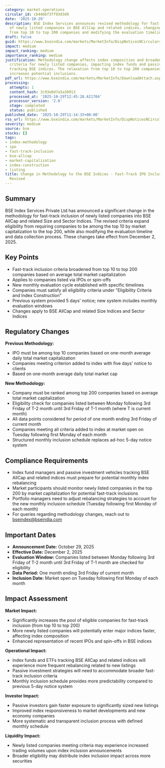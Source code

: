 ```yaml
---
category: market-operations
circular_id: cb446bf3ff93d3d9
date: '2025-10-29'
description: BSE Index Services announces revised methodology for fast-track inclusion
  of newly listed companies in BSE AllCap and related indices, changing eligibility
  from top 10 to top 200 companies and modifying the evaluation timeline.
draft: false
guid: https://www.bseindia.com/markets/MarketInfo/DispNoticesNCirculars.aspx?Noticeid={CC037AC2-7B89-41F4-8505-B46EAAD90BBD}&noticeno=20251029-21&dt=10/29/2025&icount=21&totcount=29&flag=0
impact: medium
impact_ranking: medium
importance_ranking: medium
justification: Methodology change affects index composition and broadens eligibility
  criteria for newly listed companies, impacting index funds and passive investors
  tracking BSE indices. The relaxation from top 10 to top 200 companies significantly
  increases potential inclusions.
pdf_url: https://www.bseindia.com/markets/MarketInfo/DownloadAttach.aspx?id=20251029-21&attachedId=
processing:
  attempts: 1
  content_hash: 3c93e0d7a5a30913
  processed_at: '2025-10-29T12:45:28.621704'
  processor_version: '2.0'
  stage: completed
  status: published
published_date: '2025-10-29T11:14:33+00:00'
rss_url: https://www.bseindia.com/markets/MarketInfo/DispNoticesNCirculars.aspx?Noticeid={CC037AC2-7B89-41F4-8505-B46EAAD90BBD}&noticeno=20251029-21&dt=10/29/2025&icount=21&totcount=29&flag=0
severity: medium
source: bse
stocks: []
tags:
- index-methodology
- ipo
- fast-track-inclusion
- bse-allcap
- market-capitalization
- index-construction
- listing
title: Change in Methodology to the BSE Indices - Fast-Track IPO Inclusion Criteria
  Revised
---
```


## Summary

BSE Index Services Private Ltd has announced a significant change in the methodology for fast-track inclusion of newly listed companies into BSE AllCap and related Size and Sector Indices. The revised criteria expand eligibility from requiring companies to be among the top 10 by market capitalization to the top 200, while also modifying the evaluation timeline and data collection process. These changes take effect from December 2, 2025.

## Key Points

- Fast-track inclusion criteria broadened from top 10 to top 200 companies based on average total market capitalization
- Applies to companies listed via IPOs or spin-offs
- New monthly evaluation cycle established with specific timelines
- Companies must satisfy all eligibility criteria under "Eligibility Criteria and Index Construction"
- Previous system provided 5 days' notice; new system includes monthly evaluation windows
- Changes apply to BSE AllCap and related Size Indices and Sector Indices

## Regulatory Changes

**Previous Methodology:**
- IPO must be among top 10 companies based on one-month average daily total market capitalization
- Companies meeting criterion added to index with five days' notice to clients
- Based on one-month average daily total market cap

**New Methodology:**
- Company must be ranked among top 200 companies based on average total market capitalization
- Eligibility check for companies listed between Monday following 3rd Friday of T-2 month until 3rd Friday of T-1 month (where T is current month)
- All data points considered for period of one month ending 3rd Friday of current month
- Companies meeting all criteria added to index at market open on Tuesday following first Monday of each month
- Structured monthly inclusion schedule replaces ad-hoc 5-day notice system

## Compliance Requirements

- Index fund managers and passive investment vehicles tracking BSE AllCap and related indices must prepare for potential monthly index rebalancing
- Market participants should monitor newly listed companies in the top 200 by market capitalization for potential fast-track inclusions
- Portfolio managers need to adjust rebalancing strategies to account for the new monthly inclusion schedule (Tuesday following first Monday of each month)
- For queries regarding methodology changes, reach out to bseindex@bseindia.com

## Important Dates

- **Announcement Date:** October 29, 2025
- **Effective Date:** December 2, 2025
- **Evaluation Window:** Companies listed between Monday following 3rd Friday of T-2 month until 3rd Friday of T-1 month are checked for eligibility
- **Data Period:** One month ending 3rd Friday of current month
- **Inclusion Date:** Market open on Tuesday following first Monday of each month

## Impact Assessment

**Market Impact:**
- Significantly increases the pool of eligible companies for fast-track inclusion (from top 10 to top 200)
- More newly listed companies will potentially enter major indices faster, affecting index composition
- Enhanced representation of recent IPOs and spin-offs in BSE indices

**Operational Impact:**
- Index funds and ETFs tracking BSE AllCap and related indices will experience more frequent rebalancing related to new listings
- Passive investment strategies will need to accommodate broader fast-track inclusion criteria
- Monthly inclusion schedule provides more predictability compared to previous 5-day notice system

**Investor Impact:**
- Passive investors gain faster exposure to significantly sized new listings
- Improved index responsiveness to market developments and new economy companies
- More systematic and transparent inclusion process with defined monthly schedule

**Liquidity Impact:**
- Newly listed companies meeting criteria may experience increased trading volumes upon index inclusion announcements
- Broader eligibility may distribute index inclusion impact across more securities